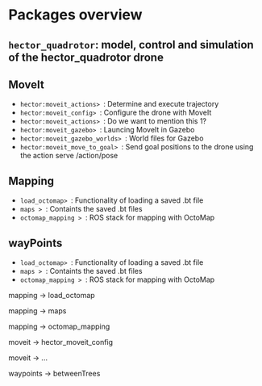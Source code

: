 # Packages overview

## `hector_quadrotor`: model, control and simulation of the hector_quadrotor drone

## MoveIt
* `hector:moveit_actions> `: Determine and execute trajectory
* `hector:moveit_config> `: Configure the drone with MoveIt
* `hector:moveit_actions> `: Do we want to mention this 1?
* `hector:moveit_gazebo> `: Launcing MoveIt in Gazebo
* `hector:moveit_gazebo_worlds> `: World files for Gazebo
* `hector:moveit_move_to_goal> `: Send goal positions to the drone using the action serve /action/pose

## Mapping
* `load_octomap> `: Functionality of loading a saved .bt file
* `maps > `: Containts the saved .bt files
* `octomap_mapping > `: ROS stack for mapping with OctoMap

## wayPoints
* `load_octomap> `: Functionality of loading a saved .bt file
* `maps > `: Containts the saved .bt files
* `octomap_mapping > `: ROS stack for mapping with OctoMap






mapping -> load_octomap

mapping -> maps

mapping -> octomap_mapping


moveit -> hector_moveit_config

moveit -> ...

waypoints -> betweenTrees
